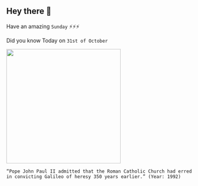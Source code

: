 ## Hey there 👋
Have an amazing `Sunday` ⚡⚡⚡

Did you know Today on `31st of October`
 
 [<img src="https://images.newscientist.com/wp-content/uploads/1992/11/07000000/galileo_before_the_holy_office-e1498130768597.jpg" width="300" />](http://www.baskent.edu.tr/~tkaracay/etudio/agora/news/Galileo.html#:~:text=Vatican%20Science%20Panel%20Told%20By%20Pope%3A%20Galileo%20Was%20Right&text=Moving%20formally%20to%20rectify%20a,Earth%20revolves%20around%20the%20Sun.) 
 ```
“Pope John Paul II admitted that the Roman Catholic Church had erred in convicting Galileo of heresy 350 years earlier.” (Year: 1992)
```

